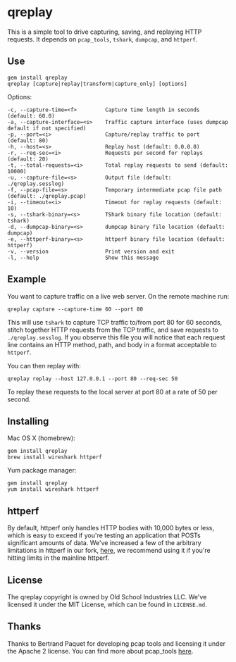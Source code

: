# qreplay

This is a simple tool to drive capturing, saving, and replaying HTTP requests. It depends on `pcap_tools`, `tshark`, `dumpcap`, and `httperf`.

## Use

```shell
gem install qreplay
qreplay [capture|replay|transform|capture_only] [options]
```

Options:
```
-c, --capture-time=<f>         Capture time length in seconds (default: 60.0)                     
-a, --capture-interface=<s>    Traffic capture interface (uses dumpcap default if not specified)  
-p, --port=<i>                 Capture/replay traffic to port (default: 80)                       
-h, --host=<s>                 Replay host (default: 0.0.0.0)                                     
-r, --req-sec=<i>              Requests per second for replays (default: 20)                      
-t, --total-requests=<i>       Total replay requests to send (default: 10000)                     
-u, --capture-file=<s>         Output file (default: ./qreplay.sesslog)                           
-f, --pcap-file=<s>            Temporary intermediate pcap file path (default: ./qreplay.pcap)    
-i, --timeout=<i>              Timeout for replay requests (default: 10)                          
-s, --tshark-binary=<s>        TShark binary file location (default: tshark)                      
-d, --dumpcap-binary=<s>       dumpcap binary file location (default: dumpcap)                    
-e, --httperf-binary=<s>       httperf binary file location (default: httperf)                    
-v, --version                  Print version and exit                                             
-l, --help                     Show this message                                                  
```

## Example

You want to capture traffic on a live web server. On the remote machine run:

```
qreplay capture --capture-time 60 --port 80
```

This will use `tshark` to capture TCP traffic to/from port 80 for 60 seconds, stitch together HTTP requests from the TCP traffic, and save requests to `./qreplay.sesslog`. If you observe this file you will notice that each request line contains an HTTP method, path, and body in a format acceptable to `httperf`.

You can then replay with:

```
qreplay replay --host 127.0.0.1 --port 80 --req-sec 50
```

To replay these requests to the local server at port 80 at a rate of 50 per second.

## Installing

Mac OS X (homebrew):
```
gem install qreplay
brew install wireshark httperf
```

Yum package manager:
```
gem install qreplay
yum install wireshark httperf
```

## httperf

By default, httperf only handles HTTP bodies with 10,000 bytes or less, which is easy to exceed if you're testing an application that POSTs significant amounts of data. We've increased a few of the arbitrary limitations in httperf in our fork, [here](https://github.com/quizlet/httperf), we recommend using it if you're hitting limits in the mainline httperf.

## License

The qreplay copyright is owned by Old School Industries LLC. We've licensed it under the MIT License, which can be found in `LICENSE.md`.

## Thanks

Thanks to Bertrand Paquet for developing pcap tools and licensing it under the Apache 2 license. You can find more about pcap_tools [here](https://github.com/bpaquet/pcap_tools).

